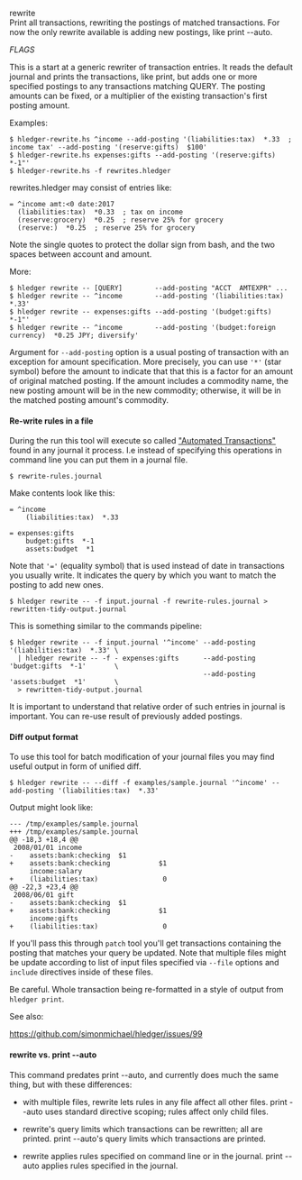 rewrite\
Print all transactions, rewriting the postings of matched transactions.
For now the only rewrite available is adding new postings, like print --auto.

_FLAGS_

This is a start at a generic rewriter of transaction entries.
It reads the default journal and prints the transactions, like print,
but adds one or more specified postings to any transactions matching QUERY.
The posting amounts can be fixed, or a multiplier of the existing transaction's first posting amount. 

Examples:
```shell
$ hledger-rewrite.hs ^income --add-posting '(liabilities:tax)  *.33  ; income tax' --add-posting '(reserve:gifts)  $100'
$ hledger-rewrite.hs expenses:gifts --add-posting '(reserve:gifts)  *-1"'
$ hledger-rewrite.hs -f rewrites.hledger
```
rewrites.hledger may consist of entries like:
```journal
= ^income amt:<0 date:2017
  (liabilities:tax)  *0.33  ; tax on income
  (reserve:grocery)  *0.25  ; reserve 25% for grocery
  (reserve:)  *0.25  ; reserve 25% for grocery
```
Note the single quotes to protect the dollar sign from bash, 
and the two spaces between account and amount.

More:

```shell
$ hledger rewrite -- [QUERY]        --add-posting "ACCT  AMTEXPR" ...
$ hledger rewrite -- ^income        --add-posting '(liabilities:tax)  *.33'
$ hledger rewrite -- expenses:gifts --add-posting '(budget:gifts)  *-1"'
$ hledger rewrite -- ^income        --add-posting '(budget:foreign currency)  *0.25 JPY; diversify'
```

Argument for `--add-posting` option is a usual posting of transaction with an
exception for amount specification. More precisely, you can use `'*'` (star
symbol) before the amount to indicate that that this is a factor for an
amount of original matched posting.  If the amount includes a commodity name,
the new posting amount will be in the new commodity; otherwise, it will be in
the matched posting amount's commodity.

#### Re-write rules in a file

During the run this tool will execute so called
["Automated Transactions"](http://ledger-cli.org/3.0/doc/ledger3.html#Automated-Transactions)
found in any journal it process. I.e instead of specifying this operations in
command line you can put them in a journal file.

```shell
$ rewrite-rules.journal
```

Make contents look like this:

```journal
= ^income
    (liabilities:tax)  *.33

= expenses:gifts
    budget:gifts  *-1
    assets:budget  *1
```

Note that `'='` (equality symbol) that is used instead of date in transactions
you usually write. It indicates the query by which you want to match the
posting to add new ones.

```shell
$ hledger rewrite -- -f input.journal -f rewrite-rules.journal > rewritten-tidy-output.journal
```

This is something similar to the commands pipeline:

```shell
$ hledger rewrite -- -f input.journal '^income' --add-posting '(liabilities:tax)  *.33' \
  | hledger rewrite -- -f - expenses:gifts      --add-posting 'budget:gifts  *-1'       \
                                                --add-posting 'assets:budget  *1'       \
  > rewritten-tidy-output.journal
```

It is important to understand that relative order of such entries in journal is
important. You can re-use result of previously added postings.

#### Diff output format

To use this tool for batch modification of your journal files you may find
useful output in form of unified diff.

```shell
$ hledger rewrite -- --diff -f examples/sample.journal '^income' --add-posting '(liabilities:tax)  *.33'
```

Output might look like:

```
--- /tmp/examples/sample.journal
+++ /tmp/examples/sample.journal
@@ -18,3 +18,4 @@
 2008/01/01 income
-    assets:bank:checking  $1
+    assets:bank:checking            $1
     income:salary
+    (liabilities:tax)                0
@@ -22,3 +23,4 @@
 2008/06/01 gift
-    assets:bank:checking  $1
+    assets:bank:checking            $1
     income:gifts
+    (liabilities:tax)                0
```

If you'll pass this through `patch` tool you'll get transactions containing the
posting that matches your query be updated. Note that multiple files might be
update according to list of input files specified via `--file` options and
`include` directives inside of these files.

Be careful. Whole transaction being re-formatted in a style of output from
`hledger print`.

See also: 

https://github.com/simonmichael/hledger/issues/99

#### rewrite vs. print --auto

This command predates print --auto, and currently does much the same thing,
but with these differences:

- with multiple files, rewrite lets rules in any file affect all other files.
  print --auto uses standard directive scoping; rules affect only child files.

- rewrite's query limits which transactions can be rewritten; all are printed.
  print --auto's query limits which transactions are printed.

- rewrite applies rules specified on command line or in the journal.
  print --auto applies rules specified in the journal.

